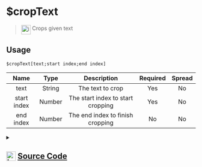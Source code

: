 # $cropText
> <img align="top" src="https://upload.wikimedia.org/wikipedia/commons/thumb/e/e4/Infobox_info_icon.svg/160px-Infobox_info_icon.svg.png?20150409153300" alt="image" width="25" height="auto"> Crops given text
## Usage
```
$cropText[text;start index;end index]
```
| Name | Type | Description | Required | Spread
| :---: | :---: | :---: | :---: | :---: |
text | String | The text to crop | Yes | No
start index | Number | The start index to start cropping | Yes | No
end index | Number | The end index to finish cropping | No | No
<details>
<summary>
    
## <img align="top" src="https://cdn4.iconfinder.com/data/icons/iconsimple-logotypes/512/github-512.png" alt="image" width="25" height="auto">  [Source Code](https://github.com/tryforge/ForgeScript-V2/blob/main/src/native/cropText.ts)
    
</summary>
    
```ts
import { ArgType, NativeFunction, Return } from "../structures"

export default new NativeFunction({
    name: "$cropText",
    version: "1.0.3",
    description: "Crops given text",
    brackets: true,
    args: [
        {
            name: "text",
            description: "The text to crop",
            rest: false,
            required: true,
            type: ArgType.String,
        },
        {
            name: "start index",
            description: "The start index to start cropping",
            rest: false,
            required: true,
            type: ArgType.Number,
        },
        {
            name: "end index",
            description: "The end index to finish cropping",
            rest: false,
            type: ArgType.Number,
        },
    ],
    unwrap: true,
    execute(ctx, [text, start, end]) {
        return Return.success(text.slice(start, end || undefined))
    },
})

```
    
</details>